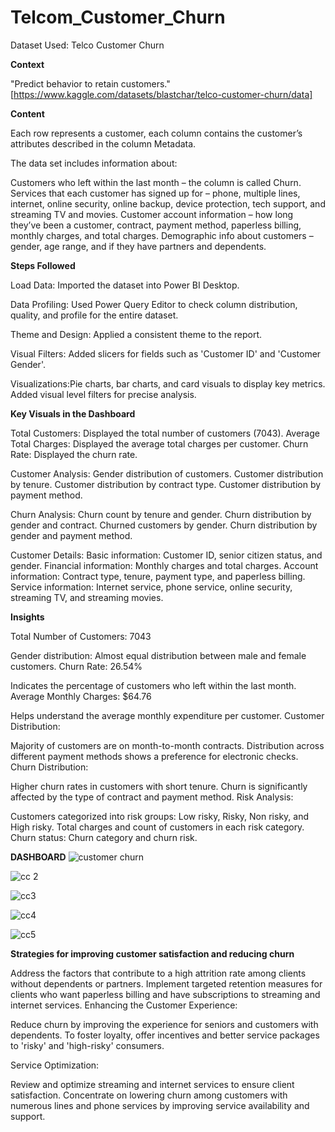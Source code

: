 # Telcom_Customer_Churn

Dataset Used: Telco Customer Churn

**Context**

"Predict behavior to retain customers." [https://www.kaggle.com/datasets/blastchar/telco-customer-churn/data]

**Content**

Each row represents a customer, each column contains the customer’s attributes described in the column Metadata.

The data set includes information about:

Customers who left within the last month – the column is called Churn.
Services that each customer has signed up for – phone, multiple lines, internet, online security, online backup, device protection, tech support, and streaming TV and movies.
Customer account information – how long they’ve been a customer, contract, payment method, paperless billing, monthly charges, and total charges.
Demographic info about customers – gender, age range, and if they have partners and dependents.

**Steps Followed**

Load Data: Imported the dataset into Power BI Desktop.

Data Profiling: Used Power Query Editor to check column distribution, quality, and profile for the entire dataset.

Theme and Design: Applied a consistent theme to the report.

Visual Filters: Added slicers for fields such as 'Customer ID' and 'Customer Gender'.

Visualizations:Pie charts, bar charts, and card visuals to display key metrics.
Added visual level filters for precise analysis.

**Key Visuals in the Dashboard**

Total Customers: Displayed the total number of customers (7043).
Average Total Charges: Displayed the average total charges per customer.
Churn Rate: Displayed the churn rate.

Customer Analysis:
Gender distribution of customers.
Customer distribution by tenure.
Customer distribution by contract type.
Customer distribution by payment method.

Churn Analysis:
Churn count by tenure and gender.
Churn distribution by gender and contract.
Churned customers by gender.
Churn distribution by gender and payment method.

Customer Details:
Basic information: Customer ID, senior citizen status, and gender.
Financial information: Monthly charges and total charges.
Account information: Contract type, tenure, payment type, and paperless billing.
Service information: Internet service, phone service, online security, streaming TV, and streaming movies.

**Insights**

Total Number of Customers: 7043

Gender distribution: Almost equal distribution between male and female customers.
Churn Rate: 26.54%

Indicates the percentage of customers who left within the last month.
Average Monthly Charges: $64.76

Helps understand the average monthly expenditure per customer.
Customer Distribution:

Majority of customers are on month-to-month contracts.
Distribution across different payment methods shows a preference for electronic checks.
Churn Distribution:

Higher churn rates in customers with short tenure.
Churn is significantly affected by the type of contract and payment method.
Risk Analysis:

Customers categorized into risk groups: Low risky, Risky, Non risky, and High risky.
Total charges and count of customers in each risk category.
Churn status: Churn category and churn risk.

**DASHBOARD**
![customer churn](https://github.com/alishrach/Telcom_Customer_Churn/assets/153117728/6d16b1d1-d3bf-4094-98b6-475a9c50e521)

![cc 2](https://github.com/alishrach/Telcom_Customer_Churn/assets/153117728/803a2566-4e65-46b0-b9fe-ab27ef085512)

![cc3](https://github.com/alishrach/Telcom_Customer_Churn/assets/153117728/8f23f6fd-faa9-46d2-8741-41ce4dac5ff2)

![cc4](https://github.com/alishrach/Telcom_Customer_Churn/assets/153117728/83e88f0e-8c94-4348-84e1-895847a301a3)

![cc5](https://github.com/alishrach/Telcom_Customer_Churn/assets/153117728/0b740af5-5b69-4510-b101-5104428bc4fd)


**Strategies for improving customer satisfaction and reducing churn**

Address the factors that contribute to a high attrition rate among clients without dependents or partners.
Implement targeted retention measures for clients who want paperless billing and have subscriptions to streaming and internet services.
Enhancing the Customer Experience:

Reduce churn by improving the experience for seniors and customers with dependents.
To foster loyalty, offer incentives and better service packages to 'risky' and 'high-risky' consumers.

Service Optimization:

Review and optimize streaming and internet services to ensure client satisfaction.
Concentrate on lowering churn among customers with numerous lines and phone services by improving service availability and support.
